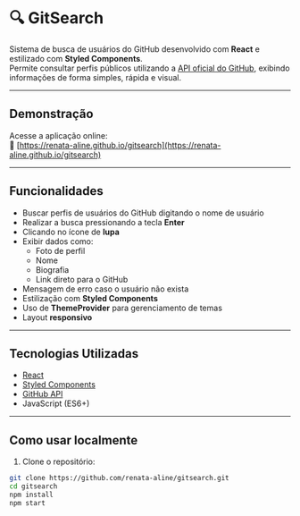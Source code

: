 
# 🔍 GitSearch

Sistema de busca de usuários do GitHub desenvolvido com **React** e estilizado com **Styled Components**.  
Permite consultar perfis públicos utilizando a [API oficial do GitHub](https://api.github.com/), exibindo informações de forma simples, rápida e visual.

---

##  Demonstração

Acesse a aplicação online:  
🔗 [https://renata-aline.github.io/gitsearch](https://renata-aline.github.io/gitsearch)

---

## Funcionalidades

- Buscar perfis de usuários do GitHub digitando o nome de usuário
- Realizar a busca pressionando a tecla **Enter**
-  Clicando no ícone de **lupa**
- Exibir dados como:
  - Foto de perfil
  - Nome
  - Biografia
  - Link direto para o GitHub
- Mensagem de erro caso o usuário não exista
- Estilização com **Styled Components**
- Uso de **ThemeProvider** para gerenciamento de temas
- Layout **responsivo**

---

##  Tecnologias Utilizadas

- [React](https://reactjs.org/)
- [Styled Components](https://styled-components.com/)
- [GitHub API](https://docs.github.com/en/rest/users/users?apiVersion=2022-11-28#get-a-user)
- JavaScript (ES6+)

---

##  Como usar localmente

1. Clone o repositório:

```bash
git clone https://github.com/renata-aline/gitsearch.git
cd gitsearch
npm install
npm start
